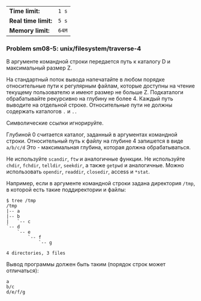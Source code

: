 |                      |       |
|----------------------|-------|
| **Time limit:**      | `1 s` |
| **Real time limit:** | `5 s` |
| **Memory limit:**    | `64M` |


### Problem sm08-5: unix/filesystem/traverse-4

В аргументе командной строки передается путь к каталогу D и максимальный размер Z.

На стандартный поток вывода напечатайте в любом порядке относительные пути к регулярным файлам,
которые доступны на чтение текущему пользователю и имеют размер не больше Z. Подкаталоги
обрабатывайте рекурсивно на глубину не более 4. Каждый путь выводите на отдельной строке.
Относительные пути не должны содержать каталогов `.` и `..`

Символические ссылки игнорируйте.

Глубиной 0 считается каталог, заданный в аргументах командной строки. Относительный путь к файлу на
глубине 4 запишется в виде `a/b/c/d` Это - максимальная глубина, которая должна обрабатываться.

Не используйте `scandir`, `ftw` и аналогичные функции. Не используйте `chdir`, `fchdir`, `telldir`,
`seekdir`, а также `getpwd` и аналогичные. Можно использовать `opendir`, `readdir`, `closedir`,
access и `*stat`.

Например, если в аргументе командной строки задана директория `/tmp`, в которой есть такие
поддиректории и файлы:

    
    
    $ tree /tmp
    /tmp
    |-- a
    |-- b
    |   `-- c
    `-- d
        `-- e
            `-- f
                `-- g
    
    4 directories, 3 files
    

Вывод программы должен быть таким (порядок строк может отличаться):

    
    
    a
    b/c
    d/e/f/g

